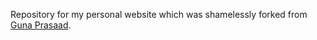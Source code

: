 Repository for my personal website which was shamelessly forked from [Guna Prasaad](http://gunaprsd.github.io/).
